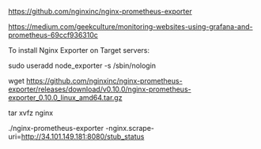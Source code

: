https://github.com/nginxinc/nginx-prometheus-exporter

https://medium.com/geekculture/monitoring-websites-using-grafana-and-prometheus-69ccf936310c


To install Nginx Exporter on Target servers:

sudo useradd node_exporter -s /sbin/nologin

wget https://github.com/nginxinc/nginx-prometheus-exporter/releases/download/v0.10.0/nginx-prometheus-exporter_0.10.0_linux_amd64.tar.gz

tar xvfz nginx

./nginx-prometheus-exporter -nginx.scrape-uri=http://34.101.149.181:8080/stub_status
